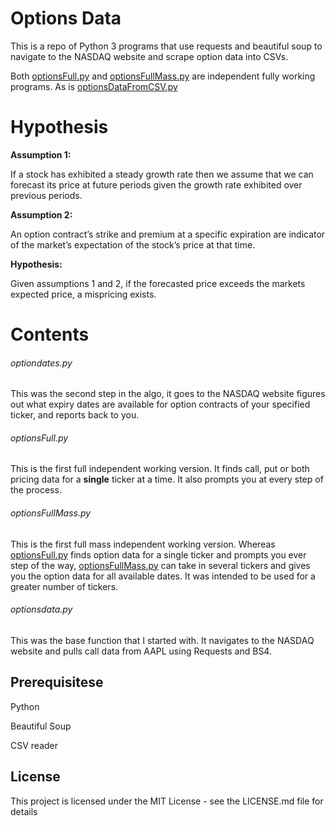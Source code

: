 # Options Data

This is a repo of Python 3 programs that use requests and beautiful soup to navigate to the NASDAQ website and scrape option data into CSVs.

Both <a href="https://github.com/santarini/options-data/blob/master/optionsFull.py">optionsFull.py</a> and <a href="https://github.com/santarini/options-data/blob/master/optionsFullMass.py">optionsFullMass.py</a> are independent fully working programs. As is <a href="https://github.com/santarini/options-data/blob/master/optionsDataFromCSV.py">optionsDataFromCSV.py</a>

# Hypothesis

<b>Assumption 1:</b>

If a stock has exhibited a steady growth rate then we assume that we can forecast its price at future periods given the growth rate exhibited over previous periods.

<b>Assumption 2:</b>

An option contract’s strike and premium at a specific expiration are indicator of the market’s expectation of the stock’s price at that time.

<b>Hypothesis:</b>

Given assumptions 1 and 2, if the forecasted price exceeds the markets expected price, a mispricing exists.


# Contents

###### optiondates.py

This was the second step in the algo, it goes to the NASDAQ website figures out what expiry dates are available for option contracts of your specified ticker, and reports back to you.

###### optionsFull.py

This is the first full independent working version. It finds call, put or both pricing data for a <b>single</b> ticker at a time. It also prompts you at every step of the process.

###### optionsFullMass.py

This is the first full mass independent working version. Whereas <a href="https://github.com/santarini/options-data/blob/master/optionsFull.py">optionsFull.py</a> finds option data for a single ticker and prompts you ever step of the way, <a href="https://github.com/santarini/options-data/blob/master/optionsFullMass.py">optionsFullMass.py</a> can take in several tickers and gives you the option data for all available dates. It was intended to be used for a greater number of tickers.

###### optionsdata.py

This was the base function that I started with. It navigates to the NASDAQ website and pulls call data from AAPL using Requests and BS4.

## Prerequisitese

Python

Beautiful Soup

CSV reader

## License

This project is licensed under the MIT License - see the LICENSE.md file for details
